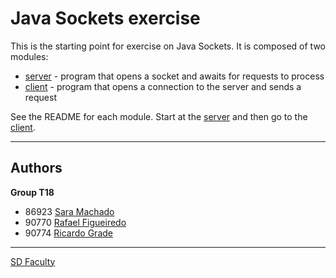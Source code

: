 # Java Sockets exercise

This is the starting point for exercise on Java Sockets.
It is composed of two modules:
- [server](server) - program that opens a socket and awaits for requests to process
- [client](client) - program that opens a connection to the server and sends a request

See the README for each module.
Start at the [server](server/README.md) and then go to the [client](client/README.md).

---

## Authors

**Group T18**

- 86923 [Sara Machado](mailto:sara.f.machado@tecnico.ulisboa.pt)
- 90770 [Rafael Figueiredo](mailto:rafael.alexandre.roberto.figueiredo@tecnico.ulisboa.pt)
- 90774 [Ricardo Grade](mailto:ricardo.grade@tecnico.ulisboa.pt)

---

[SD Faculty](mailto:leic-sod@disciplinas.tecnico.ulisboa.pt)
